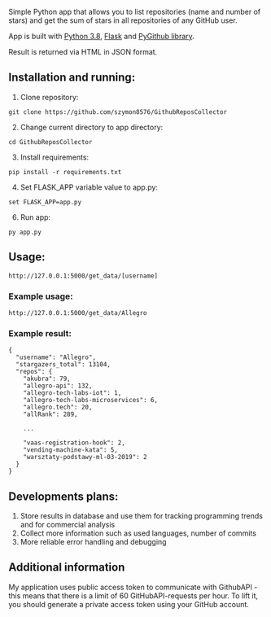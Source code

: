 Simple Python app that allows you to list repositories (name and number of stars) and get the sum of stars in all repositories of any GitHub user.

App is built with [Python 3.8](https://www.python.org/), [Flask](https://palletsprojects.com/p/flask/) and [PyGithub library](https://github.com/PyGithub/PyGithub).

Result is returned via HTML in JSON format.

## Installation and running:

1. Clone repository:
```
git clone https://github.com/szymon8576/GithubReposCollector
```
2. Change current directory to app directory:
```
cd GithubReposCollector
```
3. Install requirements:
```
pip install -r requirements.txt
```
4. Set FLASK_APP variable value to app.py:
```
set FLASK_APP=app.py
```
6. Run app:
```
py app.py
```

## Usage:
```
http://127.0.0.1:5000/get_data/[username]
```

### Example usage:
```
http://127.0.0.1:5000/get_data/Allegro
```

### Example result:
```
{
  "username": "Allegro", 
  "stargazers_total": 13104, 
  "repos": {
    "akubra": 79, 
    "allegro-api": 132, 
    "allegro-tech-labs-iot": 1, 
    "allegro-tech-labs-microservices": 6, 
    "allegro.tech": 20, 
    "allRank": 289, 
	
    ...

    "vaas-registration-hook": 2, 
    "vending-machine-kata": 5, 
    "warsztaty-podstawy-ml-03-2019": 2
  }
}
```
## Developments plans:
1. Store results in database and use them for tracking programming trends and for commercial analysis
2. Collect more information such as used languages, number of commits
3. More reliable error handling and debugging

## Additional information

My application uses public access token to communicate with GithubAPI - this means that there is a limit of 60 GitHubAPI-requests per hour. To lift it, you should generate a private access token using your GitHub account.
